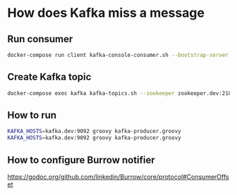 How does Kafka miss a message
========================

## Run consumer

```sh
docker-compose run client kafka-console-consumer.sh --bootstrap-server kafka.dev:9092 --topic test --offset 4 --partition 0
```

## Create Kafka topic

```sh 
docker-compose exec kafka kafka-topics.sh --zookeeper zookeeper.dev:2181 --create  --replication-factor 3 --partitions 3 --topic test
```

## How to run

```sh
KAFKA_HOSTS=kafka.dev:9092 groovy kafka-producer.groovy
KAFKA_HOSTS=kafka.dev:9092 groovy kafka-producer.groovy 
```

## How to configure Burrow notifier

https://godoc.org/github.com/linkedin/Burrow/core/protocol#ConsumerOffset